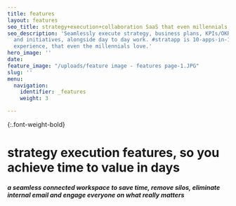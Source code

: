 ```yaml
---
title: features
layout: features
seo_title: strategy+execution+collaboration SaaS that even millennials love
seo_description: 'Seamlessly execute strategy, business plans, KPIs/OKRs, ideation
  and initiatives, alongside day to day work. #stratapp is 10-apps-in-1 seamless user
  experience, that even the millennials love.'
hero_image: ''
date: 
feature_image: "/uploads/feature image - features page-1.JPG"
slug: ''
menu:
  navigation:
    identifier: _features
    weight: 3

---
```

{:.font-weight-bold}

# strategy execution features, so you achieve time to value in days

##### a seamless connected workspace to save time, remove silos, eliminate internal email and engage everyone on what really matters